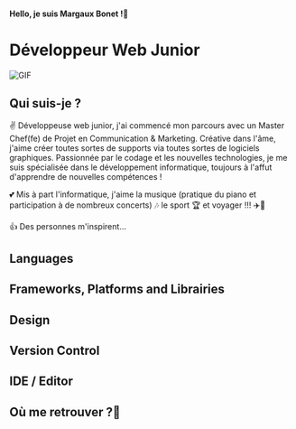<!--**Margarita13200/Margarita13200** is a ✨ _special_ ✨ repository because its `README.md` (this file) appears on your GitHub profile.

**Texte en gras
# : un h1

Here are some ideas to get you started:

- 🔭 I’m currently working on ...
- 🌱 I’m currently learning ...
- 👯 I’m looking to collaborate on ...
- 🤔 I’m looking for help with ...
- 💬 Ask me about ...
- 📫 How to reach me: ...
- 😄 Pronouns: ...
- ⚡ Fun fact: ...-->

#### Hello, je suis Margaux Bonet !👋
# Développeur Web Junior 

![GIF](https://media.giphy.com/media/IwTWTsUzmIicM/giphy.gif)


## Qui suis-je ? 

✌️ Développeuse web junior, j'ai commencé mon parcours avec un Master Chef(fe) de Projet en Communication & Marketing. Créative dans l'âme, j'aime créer toutes sortes de supports via toutes sortes de logiciels graphiques.
Passionnée par le codage et les nouvelles technologies, je me suis spécialisée dans le développement informatique, toujours à l'affut d'apprendre de nouvelles compétences ! 

💕 Mis à part l'informatique, j'aime la musique (pratique du piano et participation à de nombreux concerts) 🎶 le sport 🏆 et voyager !!! ✈️🚀

👍 Des personnes m'inspirent...


## Languages

## Frameworks, Platforms and Librairies

## Design

## Version Control

## IDE / Editor

## Où me retrouver ?👋